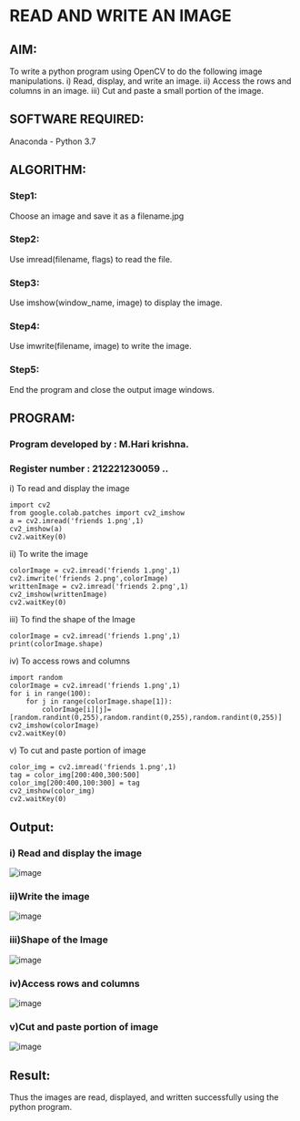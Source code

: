 # READ AND WRITE AN IMAGE
## AIM:
To write a python program using OpenCV to do the following image manipulations.
i) Read, display, and write an image.
ii) Access the rows and columns in an image.
iii) Cut and paste a small portion of the image.

## SOFTWARE REQUIRED:
Anaconda - Python 3.7
## ALGORITHM:
### Step1:
Choose an image and save it as a filename.jpg
### Step2:
Use imread(filename, flags) to read the file.
### Step3:
Use imshow(window_name, image) to display the image.
### Step4:
Use imwrite(filename, image) to write the image.
### Step5:
End the program and close the output image windows.
## PROGRAM:
### Program developed by : M.Hari krishna.
### Register number : 212221230059 ..

i) To read and display the image
```
import cv2
from google.colab.patches import cv2_imshow
a = cv2.imread('friends 1.png',1)
cv2_imshow(a)
cv2.waitKey(0) 

```
ii) To write the image
```
colorImage = cv2.imread('friends 1.png',1)
cv2.imwrite('friends 2.png',colorImage)
writtenImage = cv2.imread('friends 2.png',1)
cv2_imshow(writtenImage)
cv2.waitKey(0)

```
iii) To find the shape of the Image
```
colorImage = cv2.imread('friends 1.png',1)
print(colorImage.shape)
```
iv) To access rows and columns

```
import random
colorImage = cv2.imread('friends 1.png',1)
for i in range(100):
    for j in range(colorImage.shape[1]):
        colorImage[i][j]=[random.randint(0,255),random.randint(0,255),random.randint(0,255)]
cv2_imshow(colorImage)
cv2.waitKey(0)
```
v) To cut and paste portion of image
```
color_img = cv2.imread('friends 1.png',1)
tag = color_img[200:400,300:500]
color_img[200:400,100:300] = tag
cv2_imshow(color_img)
cv2.waitKey(0)
```

## Output:

### i) Read and display the image
![image](https://user-images.githubusercontent.com/94882905/225361756-40901720-7943-46de-8025-729404b042e8.png)



### ii)Write the image
![image](https://user-images.githubusercontent.com/94882905/225361865-d9de5ea3-969a-416a-9bd7-c94b14a99a00.png)


### iii)Shape of the Image
![image](https://user-images.githubusercontent.com/94882905/225362006-79479d55-90f5-472f-9c0b-4fe272af4e72.png)

### iv)Access rows and columns
![image](https://user-images.githubusercontent.com/94882905/225362108-3ec3baef-6939-4cb2-8787-91e559d6228f.png)

### v)Cut and paste portion of image
![image](https://user-images.githubusercontent.com/94882905/225362200-95da76c5-7fe8-49b3-b353-449bd18cfa8e.png)

## Result:
Thus the images are read, displayed, and written successfully using the python program.

